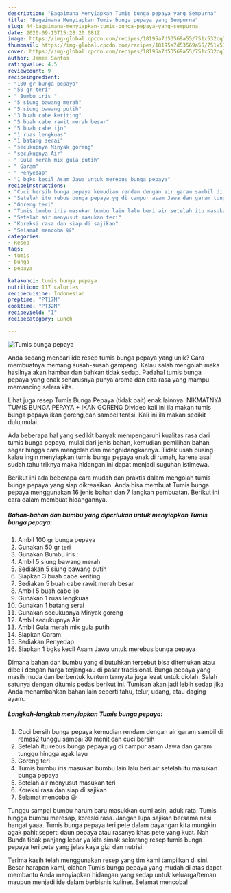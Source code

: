 ```yaml
---
description: "Bagaimana Menyiapkan Tumis bunga pepaya yang Sempurna"
title: "Bagaimana Menyiapkan Tumis bunga pepaya yang Sempurna"
slug: 44-bagaimana-menyiapkan-tumis-bunga-pepaya-yang-sempurna
date: 2020-09-15T15:28:20.081Z
image: https://img-global.cpcdn.com/recipes/18195a7d53569a55/751x532cq70/tumis-bunga-pepaya-foto-resep-utama.jpg
thumbnail: https://img-global.cpcdn.com/recipes/18195a7d53569a55/751x532cq70/tumis-bunga-pepaya-foto-resep-utama.jpg
cover: https://img-global.cpcdn.com/recipes/18195a7d53569a55/751x532cq70/tumis-bunga-pepaya-foto-resep-utama.jpg
author: James Santos
ratingvalue: 4.5
reviewcount: 9
recipeingredient:
- "100 gr bunga pepaya"
- "50 gr teri"
- " Bumbu iris "
- "5 siung bawang merah"
- "5 siung bawang putih"
- "3 buah cabe keriting"
- "5 buah cabe rawit merah besar"
- "5 buah cabe ijo"
- "1 ruas lengkuas"
- "1 batang serai"
- "secukupnya Minyak goreng"
- "secukupnya Air"
- " Gula merah mix gula putih"
- " Garam"
- " Penyedap"
- "1 bgks kecil Asam Jawa untuk merebus bunga pepaya"
recipeinstructions:
- "Cuci bersih bunga pepaya kemudian rendam dengan air garam sambil di remas2 tunggu sampai 30 menit dan cuci bersih"
- "Setelah itu rebus bunga pepaya yg di campur asam Jawa dan garam tunggu hingga agak layu"
- "Goreng teri"
- "Tumis bumbu iris masukan bumbu lain lalu beri air setelah itu masukan bunga pepaya"
- "Setelah air menyusut masukan teri"
- "Koreksi rasa dan siap di sajikan"
- "Selamat mencoba 😃"
categories:
- Resep
tags:
- tumis
- bunga
- pepaya

katakunci: tumis bunga pepaya 
nutrition: 117 calories
recipecuisine: Indonesian
preptime: "PT17M"
cooktime: "PT32M"
recipeyield: "1"
recipecategory: Lunch

---
```



![Tumis bunga pepaya](https://img-global.cpcdn.com/recipes/18195a7d53569a55/751x532cq70/tumis-bunga-pepaya-foto-resep-utama.jpg)

Anda sedang mencari ide resep tumis bunga pepaya yang unik? Cara membuatnya memang susah-susah gampang. Kalau salah mengolah maka hasilnya akan hambar dan bahkan tidak sedap. Padahal tumis bunga pepaya yang enak seharusnya punya aroma dan cita rasa yang mampu memancing selera kita.

Lihat juga resep Tumis Bunga Pepaya (tidak pait) enak lainnya. NIKMATNYA TUMIS BUNGA PEPAYA + IKAN GORENG Divideo kali ini ila makan tumis bunga pepaya,ikan goreng,dan sambel terasi. Kali ini ila makan sedikit dulu,mulai.

Ada beberapa hal yang sedikit banyak mempengaruhi kualitas rasa dari tumis bunga pepaya, mulai dari jenis bahan, kemudian pemilihan bahan segar hingga cara mengolah dan menghidangkannya. Tidak usah pusing kalau ingin menyiapkan tumis bunga pepaya enak di rumah, karena asal sudah tahu triknya maka hidangan ini dapat menjadi suguhan istimewa.


Berikut ini ada beberapa cara mudah dan praktis dalam mengolah tumis bunga pepaya yang siap dikreasikan. Anda bisa membuat Tumis bunga pepaya menggunakan 16 jenis bahan dan 7 langkah pembuatan. Berikut ini cara dalam membuat hidangannya.

<!--inarticleads1-->

##### Bahan-bahan dan bumbu yang diperlukan untuk menyiapkan Tumis bunga pepaya:

1. Ambil 100 gr bunga pepaya
1. Gunakan 50 gr teri
1. Gunakan  Bumbu iris :
1. Ambil 5 siung bawang merah
1. Sediakan 5 siung bawang putih
1. Siapkan 3 buah cabe keriting
1. Sediakan 5 buah cabe rawit merah besar
1. Ambil 5 buah cabe ijo
1. Gunakan 1 ruas lengkuas
1. Gunakan 1 batang serai
1. Gunakan secukupnya Minyak goreng
1. Ambil secukupnya Air
1. Ambil  Gula merah mix gula putih
1. Siapkan  Garam
1. Sediakan  Penyedap
1. Siapkan 1 bgks kecil Asam Jawa untuk merebus bunga pepaya


Dimana bahan dan bumbu yang dibutuhkan tersebut bisa ditemukan atau dibeli dengan harga terjangkau di pasar tradisional. Bunga pepaya yang masih muda dan berbentuk kuntum ternyata juga lezat untuk diolah. Salah satunya dengan ditumis pedas berikut ini. Tumisan akan jadi lebih sedap jika Anda menambahkan bahan lain seperti tahu, telur, udang, atau daging ayam. 

<!--inarticleads2-->

##### Langkah-langkah menyiapkan Tumis bunga pepaya:

1. Cuci bersih bunga pepaya kemudian rendam dengan air garam sambil di remas2 tunggu sampai 30 menit dan cuci bersih
1. Setelah itu rebus bunga pepaya yg di campur asam Jawa dan garam tunggu hingga agak layu
1. Goreng teri
1. Tumis bumbu iris masukan bumbu lain lalu beri air setelah itu masukan bunga pepaya
1. Setelah air menyusut masukan teri
1. Koreksi rasa dan siap di sajikan
1. Selamat mencoba 😃


Tunggu sampai bumbu harum baru masukkan cumi asin, aduk rata. Tumis hingga bumbu meresap, koreski rasa. Jangan lupa sajikan bersama nasi hangat yaaa. Tumis bunga pepaya teri pete dalam bayangan kita mungkin agak pahit seperti daun pepaya atau rasanya khas pete yang kuat. Nah Bunda tidak panjang lebar ya kita simak sekarang resep tumis bunga pepaya teri pete yang jelas kaya gizi dan nutrisi. 

Terima kasih telah menggunakan resep yang tim kami tampilkan di sini. Besar harapan kami, olahan Tumis bunga pepaya yang mudah di atas dapat membantu Anda menyiapkan hidangan yang sedap untuk keluarga/teman maupun menjadi ide dalam berbisnis kuliner. Selamat mencoba!
